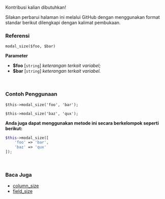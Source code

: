 Kontribusi kalian dibutuhkan!

Silakan perbarui halaman ini melalui GitHub dengan menggunakan format standar berikut dilengkapi dengan kalimat pembukaan.

### Referensi
`modal_size($foo, $bar)`

**Parameter**
* **$foo** [`string`] *keterangan terkait variabel;*
* **$bar** [`string`] *keterangan terkait variabel.*

&nbsp;

### Contoh Penggunaan
`$this->modal_size('foo', 'bar');`

`$this->modal_size('baz', 'qux');`

**Anda juga dapat menggunakan metode ini secara berkelompok seperti berikut:**
```php
$this->modal_size([
    'foo' => 'bar',
    'baz' => 'qux'
]);
```

&nbsp;

### Baca Juga
* [column_size](./column_size)
* [field_size](./field_size)
